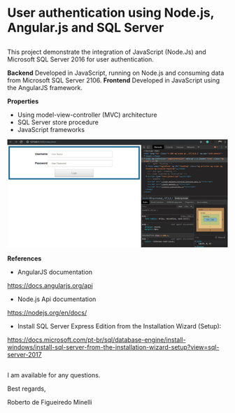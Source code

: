 # User authentication using Node.js, Angular.js and SQL Server

##
This project demonstrate the integration of JavaScript (Node.Js) and Microsoft SQL Server 2016 for user authentication.

__Backend__
Developed in JavaScript, running on Node.js and consuming data from Microsoft SQL Server 2106.
__Frontend__
Developed in JavaScript using the AngularJS framework.

__Properties__
* Using model-view-controller (MVC) architecture
* SQL Server store procedure
* JavaScript frameworks

![](preview.gif)

__References__

* AngularJS documentation

https://docs.angularjs.org/api

* Node.js Api documentation 

https://nodejs.org/en/docs/

* Install SQL Server Express Edition from the Installation Wizard (Setup):

https://docs.microsoft.com/pt-br/sql/database-engine/install-windows/install-sql-server-from-the-installation-wizard-setup?view=sql-server-2017


##
 I am available for any questions.

 Best regards, 

 Roberto de Figueiredo Minelli
